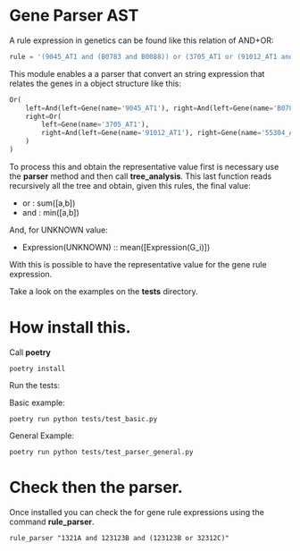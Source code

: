 # Gene Parser AST

A rule expression in genetics can be found like this relation of
AND+OR:

``` python
rule = '(9045_AT1 and (B0783 and B0088)) or (3705_AT1 or (91012_AT1 and 55304_AT1))'
```

This module enables a a parser that convert an string expression that
relates the genes in a object structure like this:

``` python
Or(
    left=And(left=Gene(name='9045_AT1'), right=And(left=Gene(name='B0783'), right=Gene(name='B0088'))),
    right=Or(
        left=Gene(name='3705_AT1'),
        right=And(left=Gene(name='91012_AT1'), right=Gene(name='55304_AT1'))
    )
)
```

To process this and obtain the representative value first is necessary
use the **parser** method and then call **tree_analysis**. This last
function reads recursively all the tree and obtain, given this rules,
the final value:

- or : sum([a,b])
- and : min([a,b])

And, for UNKNOWN value:

- Expression(UNKNOWN) :: mean([Expression(G_i)])

With this is possible to have the representative value for the gene
rule expression.

Take a look on the examples on the **tests** directory.


# How install this.

Call **poetry**

``` shell
poetry install
```

Run the tests:

Basic example:

``` shell
poetry run python tests/test_basic.py 
```

General Example:

``` shell
poetry run python tests/test_parser_general.py 
```

# Check then the parser.

Once installed you can check the for gene rule expressions using the
command **rule_parser**. 

``` shell
rule_parser "1321A and 123123B and (123123B or 32312C)"
```
